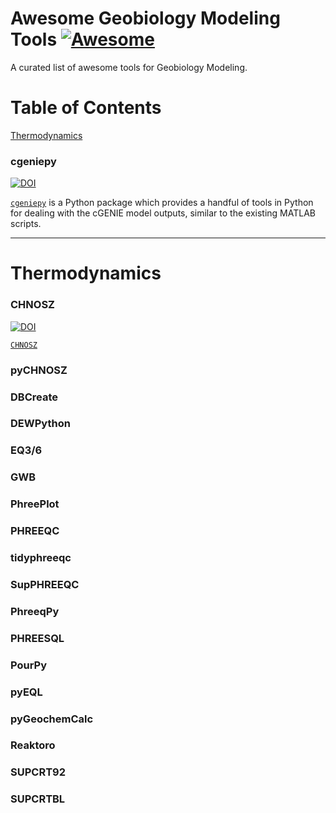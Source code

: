 # Awesome Geobiology Modeling Tools [![Awesome](https://awesome.re/badge.svg)](https://awesome.re)

A curated list of awesome tools for Geobiology Modeling.

# Table of Contents
[Thermodynamics](#thermodynamics)



### cgeniepy

[![DOI](https://joss.theoj.org/papers/10.21105/joss.06762/status.svg)](https://doi.org/10.21105/joss.06762)

[`cgeniepy`](https://cgeniepy.readthedocs.io/en/latest/index.html#) is a Python package which provides a handful of tools in Python for dealing with the cGENIE model outputs, similar to the existing MATLAB scripts.

***
# Thermodynamics
### CHNOSZ

[![DOI](https://img.shields.io/badge/DOI-10.3389/feart.2019.00180-blue.svg)](https://doi.org/10.3389/feart.2019.00180)

[`CHNOSZ`](https://chnosz.net/)

### pyCHNOSZ

### DBCreate

### DEWPython

### EQ3/6

### GWB

### PhreePlot

### PHREEQC

### tidyphreeqc

### SupPHREEQC

### PhreeqPy

### PHREESQL

### PourPy

### pyEQL

### pyGeochemCalc

### Reaktoro

### SUPCRT92

### SUPCRTBL
